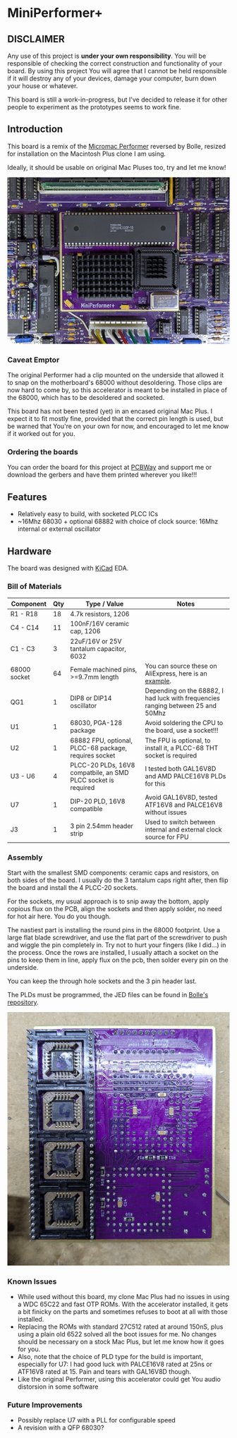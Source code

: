 # MiniPerformer+

## DISCLAIMER

Any use of this project is **under your own responsibility**.
You will be responsible of checking the correct construction and functionality of your board.
By using this project You will agree that I cannot be held responsible if it will destroy any of your devices, damage your computer, burn down your house or whatever.

This board is still a work-in-progress, but I've decided to release it for other people to experiment as the prototypes seems to work fine.

## Introduction

This board is a remix of the [Micromac Performer](https://github.com/TheRealBolle/Performer-SE-PL-CL) reversed by Bolle,
resized for installation on the Macintosh Plus clone I am using.

Ideally, it should be usable on original Mac Pluses too, try and let me know!

![Rev. 2 board installed in a Mac Plus clone motherboard](pics/accel_installed.jpg)

### Caveat Emptor

The original Performer had a clip mounted on the underside that allowed it to snap on the motherboard's 68000 without desoldering.
Those clips are now hard to come by, so this accelerator is meant to be installed in place of the 68000, which has to be desoldered and socketed.

This board has not been tested (yet) in an encased original Mac Plus. I expect it to fit mostly fine, provided that the correct pin length is used, 
but be warned that You're on your own for now, and encouraged to let me know if it worked out for you.

### Ordering the boards

You can order the board for this project at [PCBWay](https://www.pcbway.com/project/shareproject/MiniPerformer_d2c49c46.html) and support me or download 
the gerbers and have them printed wherever you like!!!

## Features

- Relatively easy to build, with socketed PLCC ICs
- ~16Mhz 68030 + optional 68882 with choice of clock source: 16Mhz internal or external oscillator

## Hardware

The board was designed with [KiCad](https://kicad.org/) EDA.

### Bill of Materials

| Component              | Qty | Type / Value                                            | Notes                                                                |
| ---------------------- | --- | ------------------------------------------------------- | -------------------------------------------------------------------- |
| R1 - R18               |  18 | 4.7k resistors, 1206                                    |                                                                      |
| C4 - C14               |  11 | 100nF/16V ceramic cap, 1206                             |                                                                      |
| C1 - C3                |  3  | 22uF/16V or 25V tantalum capacitor, 6032                |                                                                      |
| 68000 socket           |  64 | Female machined pins, >=9.7mm length                    | You can source these on AliExpress, here is an [example](https://it.aliexpress.com/item/33019740866.html). |
| QG1                    |  1  | DIP8 or DIP14 oscillator                                | Depending on the 68882, I had luck with frequencies ranging between 25 and 50Mhz |
| U1                     |  1  | 68030, PGA-128 package                                  | Avoid soldering the CPU to the board, use a socket!!!                |
| U2                     |  1  | 68882 FPU, optional, PLCC-68 package, requires socket   | The FPU is optional, to install it, a PLCC-68 THT socket is required |
| U3 - U6                |  4  | PLCC-20 PLDs, 16V8 compatbile, an SMD PLCC socket is required  | I tested both GAL16V8D and AMD PALCE16V8 PLDs for this        |
| U7                     |  1  | DIP-20 PLD, 16V8 compatible                             | Avoid GAL16V8D, tested ATF16V8 and PALCE16V8 without issues          |
| J3                     |  1  | 3 pin 2.54mm header strip                               | Used to switch between internal and external clock source for FPU    |

### Assembly

Start with the smallest SMD components: ceramic caps and resistors, on both sides of the board.
I usually do the 3 tantalum caps right after, then flip the board and install the 4 PLCC-20 sockets.

For the sockets, my usual approach is to snip away the bottom, apply copious flux on the PCB, align the sockets and then
apply solder, no need for hot air here. You do you though.

The nastiest part is installing the round pins in the 68000 footprint. Use a large flat blade screwdriver, and use the flat part of the
screwdriver to push and wiggle the pin completely in. Try not to hurt your fingers (like I did...) in the process.
Once the rows are installed, I usually attach a socket on the pins to keep them in line, apply flux on the pcb, then solder every pin on the underside.

You can keep the through hole sockets and the 3 pin header last.

The PLDs must be programmed, the JED files can be found in [Bolle's repository](https://github.com/TheRealBolle/Performer-SE-PL-CL).

![Rev. 2 board underside](pics/accel_underside.jpg)

### Known Issues

- While used without this board, my clone Mac Plus had no issues in using a WDC 65C22 and fast OTP ROMs. With the accelerator installed, it gets a bit finicky on the parts and sometimes refuses to boot at all with those installed.
- Replacing the ROMs with standard 27C512 rated at around 150nS, plus using a plain old 6522 solved all the boot issues for me. No changes should be necessary on a stock Mac Plus, but let me know how it goes for you.
- Also, note that the choice of PLD type for the build is important, especially for U7: I had good luck with PALCE16V8 rated at 25ns or ATF16V8 rated at 15. Pain and tears with GAL16V8D though.
- Like the original Performer, using this accelerator could get You audio distorsion in some software

### Future Improvements

- Possibly replace U7 with a PLL for configurable speed
- A revision with a QFP 68030?